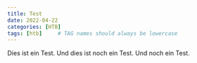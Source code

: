 ```yaml
---
title: Test
date: 2022-04-22
categories: [HTB]
tags: [htb]     # TAG names should always be lowercase
---
```


Dies ist ein Test.
Und dies ist noch ein Test.
Und noch ein Test.